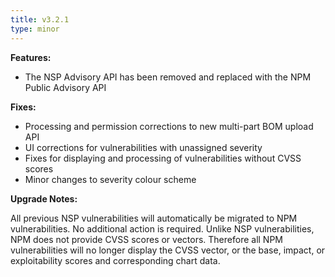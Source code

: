 ```yaml
---
title: v3.2.1
type: minor
---
```


**Features:**

* The NSP Advisory API has been removed and replaced with the NPM Public Advisory API

**Fixes:**

* Processing and permission corrections to new multi-part BOM upload API
* UI corrections for vulnerabilities with unassigned severity
* Fixes for displaying and processing of vulnerabilities without CVSS scores
* Minor changes to severity colour scheme

**Upgrade Notes:**

All previous NSP vulnerabilities will automatically be migrated to NPM vulnerabilities. No additional
action is required. Unlike NSP vulnerabilities, NPM does not provide CVSS scores or vectors. Therefore
all NPM vulnerabilities will no longer display the CVSS vector, or the base, impact, or exploitability 
scores and corresponding chart data.